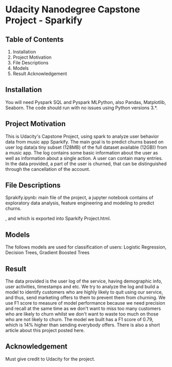 # Udacity Nanodegree Capstone Project - Sparkify

## Table of Contents
1. Installation
2. Project Motivation
3. File Descriptions
4. Models
5. Result
Acknowledgement

## Installation
You will need Pyspark SQL and Pyspark MLPython, also Pandas, Matplotlib, Seaborn. The code should run with no issues using Python versions 3.*.

## Project Motivation
This is Udacity's Capstone Project, using spark to analyze user behavior data from music app Sparkify. The main goal is to predict churns based on user log data(a tiny subset (128MB) of the full dataset available (12GB)) from a music app. The log contains some basic information about the user as well as information about a single action. A user can contain many entries. In the data provided, a part of the user is churned, that can be distinguished through the cancellation of the account.

## File Descriptions

Sprakify.ipynb: main file of the project, a jupyter notebook contains of exploratory data analysis, feature engineering and modeling to predict churns.

, and which is exported into Sparkify Project.html.

## Models
The follows models are used for classification of users: Logistic Regression, Decision Trees,  Gradient Boosted Trees

## Result
The data provided is the user log of the service, having demographic info, user activities, timestamps and etc. We try to analyze the log and build a model to identify customers who are highly likely to quit using our service, and thus, send marketing offers to them to prevent them from churning. We use F1 score to measure of model performance because we need precision and recall at the same time as we don't want to miss too many customers who are likely to churn whilst we don't want to waste too much on those who are not likely to churn. The model we built has a F1 score of 0.79, which is 14% higher than sending everybody offers. There is also a short article about this project posted here.

## Acknowledgement
Must give credit to Udacity for the project.
